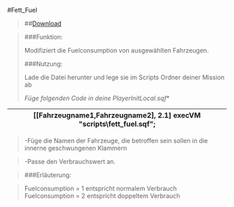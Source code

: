 #Fett_Fuel

> ##[Download](https://github.com/Mezilsa/Fahrzeuge/blob/master/Fett_Fuel/fett_fuel.sqf)

> ###Funktion:
> 
> 
>Modifiziert die Fuelconsumption von ausgewählten Fahrzeugen.   
> 
> ###Nutzung:
> 
> Lade die Datei herunter und lege sie im Scripts Ordner deiner Mission ab <br>
> 
> *Füge folgenden Code in deine PlayerInitLocal.sqf**
> 

|[[Fahrzeugname1,Fahrzeugname2], 2.1] execVM "scripts\fett_fuel.sqf";  |
|------------------------------------------|

>-Füge die Namen der Fahrzeuge, die betroffen sein sollen in die innerne geschwungenen Klammern

>-Passe den Verbrauchswert an.

> 
> ###Erläuterung:

>Fuelconsumption = 1 entspricht normalem Verbrauch
>Fuelconsumption = 2 entspricht doppeltem Verbrauch
